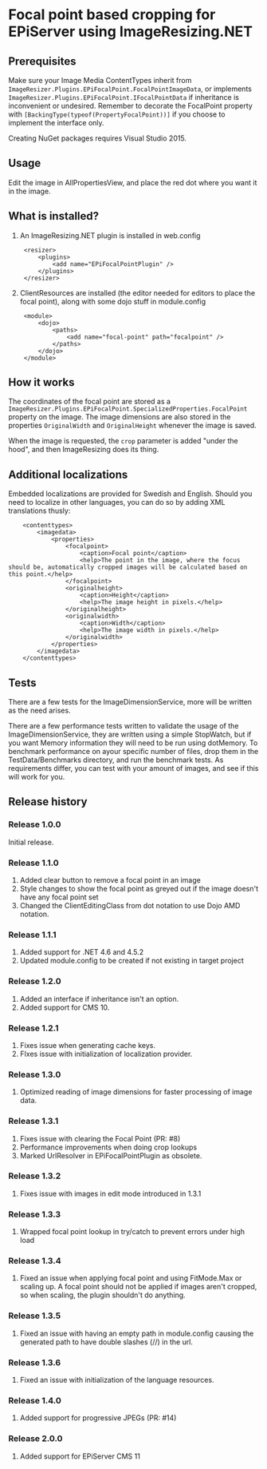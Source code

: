 # Focal point based cropping for EPiServer using ImageResizing.NET

## Prerequisites
Make sure your Image Media ContentTypes inherit from ```ImageResizer.Plugins.EPiFocalPoint.FocalPointImageData```, or implements ```ImageResizer.Plugins.EPiFocalPoint.IFocalPointData``` if inheritance is inconvenient or undesired. Remember to decorate the FocalPoint property with ```[BackingType(typeof(PropertyFocalPoint))]``` if you choose to implement the interface only.

Creating NuGet packages requires Visual Studio 2015.

## Usage
Edit the image in AllPropertiesView, and place the red dot where you want it in the image.

## What is installed?
1. An ImageResizing.NET plugin is installed in web.config

		<resizer>
			<plugins>
				<add name="EPiFocalPointPlugin" />
			</plugins>
		</resizer>

1. ClientResources are installed (the editor needed for editors to place the focal point), along with some dojo stuff in module.config

		<module>
			<dojo>
				<paths>
					<add name="focal-point" path="focalpoint" />
				</paths>
			</dojo>
		</module>


## How it works
The coordinates of the focal point are stored as a ```ImageResizer.Plugins.EPiFocalPoint.SpecializedProperties.FocalPoint``` property on the image. 
The image dimensions are also stored in the properties ```OriginalWidth``` and ```OriginalHeight``` whenever the image is saved.

When the image is requested, the ```crop``` parameter is added "under the hood", and then ImageResizing does its thing.

## Additional localizations
Embedded localizations are provided for Swedish and English. Should you need to localize in other languages, you can do so by adding XML translations thusly:

		<contenttypes>
			<imagedata>
				<properties>
					<focalpoint>
						<caption>Focal point</caption>
						<help>The point in the image, where the focus should be, automatically cropped images will be calculated based on this point.</help>
					</focalpoint>
					<originalheight>
						<caption>Height</caption>
						<help>The image height in pixels.</help>
					</originalheight>
					<originalwidth>
						<caption>Width</caption>
						<help>The image width in pixels.</help>
					</originalwidth>
				</properties>
			</imagedata>
		</contenttypes>

## Tests
There are a few tests for the ImageDimensionService, more will be written as the need arises.

There are a few performance tests written to validate the usage of the ImageDimensionService, they are written using a simple StopWatch, but if you want Memory information they will need to be run using dotMemory.
To benchmark performance on ayour specific number of files, drop them in the TestData/Benchmarks directory, and run the benchmark tests. As requirements differ, you can test with your amount of images, and see if this will work for you.

## Release history

### Release 1.0.0
Initial release.

### Release 1.1.0
1. Added clear button to remove a focal point in an image
2. Style changes to show the focal point as greyed out if the image doesn't have any focal point set
3. Changed the ClientEditingClass from dot notation to use Dojo AMD notation.

### Release 1.1.1
1. Added support for .NET 4.6 and 4.5.2
2. Updated module.config to be created if not existing in target project

### Release 1.2.0
1. Added an interface if inheritance isn't an option.
2. Added support for CMS 10.

### Release 1.2.1
1. Fixes issue when generating cache keys.
2. FIxes issue with initialization of localization provider.

### Release 1.3.0
1. Optimized reading of image dimensions for faster processing of image data.

### Release 1.3.1
1. Fixes issue with clearing the Focal Point (PR: #8)
2. Performance improvements when doing crop lookups
3. Marked UrlResolver in EPiFocalPointPlugin as obsolete.

### Release 1.3.2
1. Fixes issue with images in edit mode introduced in 1.3.1

### Release 1.3.3
1. Wrapped focal point lookup in try/catch to prevent errors under high load

### Release 1.3.4
1. Fixed an issue when applying focal point and using FitMode.Max or scaling up. A focal point should not be applied if images aren't cropped, so when scaling, the plugin shouldn't do anything.

### Release 1.3.5
1. Fixed an issue with having an empty path in module.config causing the generated path to have double slashes (//) in the url.

### Release 1.3.6
1. Fixed an issue with initialization of the language resources.

### Release 1.4.0
1. Added support for progressive JPEGs (PR: #14)

### Release 2.0.0
1. Added support for EPiServer CMS 11
